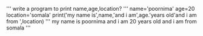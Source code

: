 '''
write a program to print name,age,location?
'''
name='poornima'
age=20
location='somala'
print('my name  is',name,'and i am',age.'years old'and i am from ',location)
'''
my name is poornima and i am 20 years old and i am from somala
'''
